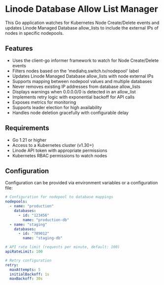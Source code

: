 # Linode Database Allow List Manager

This Go application watches for Kubernetes Node Create/Delete events and updates Linode Managed Database allow_lists to include the external IPs of nodes in specific nodepools.

## Features

- Uses the client-go informer framework to watch for Node Create/Delete events
- Filters nodes based on the 'mediahq.switch.tv/nodepool' label
- Updates Linode Managed Database allow_lists with node external IPs
- Supports mapping between nodepool values and multiple databases
- Never removes existing IP addresses from database allow_lists
- Displays warnings when 0.0.0.0/0 is detected in an allow_list
- Implements retry logic with exponential backoff for API calls
- Exposes metrics for monitoring
- Supports leader election for high availability
- Handles node deletion gracefully with configurable delay

## Requirements

- Go 1.21 or higher
- Access to a Kubernetes cluster (v1.30+)
- Linode API token with appropriate permissions
- Kubernetes RBAC permissions to watch nodes

## Configuration

Configuration can be provided via environment variables or a configuration file:

```yaml
# Configuration for nodepool to database mappings
nodepools:
  - name: "production"
    databases:
      - id: "123456"
        name: "production-db"
  - name: "staging"
    databases:
      - id: "789012"
        name: "staging-db"

# API rate limit (requests per minute, default: 100)
apiRateLimit: 100

# Retry configuration
retry:
  maxAttempts: 5
  initialBackoff: 1s
  maxBackoff: 30s
```